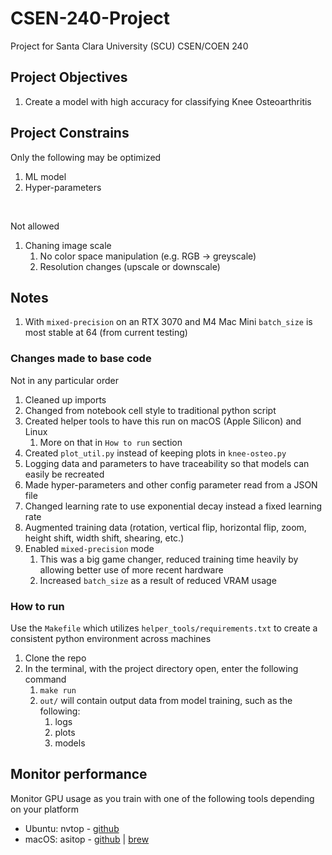 # CSEN-240-Project
Project for Santa Clara University (SCU) CSEN/COEN 240

## Project Objectives
1. Create a model with high accuracy for classifying Knee Osteoarthritis

## Project Constrains
Only the following may be optimized
1. ML model
2. Hyper-parameters
   
<br>

Not allowed
1. Chaning image scale
   1. No color space manipulation (e.g. RGB -> greyscale)
   2. Resolution changes (upscale or downscale)

## Notes
1. With `mixed-precision` on an RTX 3070 and M4 Mac Mini `batch_size` is most stable at 64 (from current testing)

### Changes made to base code
Not in any particular order
1. Cleaned up imports
2. Changed from notebook cell style to traditional python script
3. Created helper tools to have this run on macOS (Apple Silicon) and Linux
   1. More on that in `How to run` section
4. Created `plot_util.py` instead of keeping plots in `knee-osteo.py`
5. Logging data and parameters to have traceability so that models can easily be recreated
6. Made hyper-parameters and other config parameter read from a JSON file
7. Changed learning rate to use exponential decay instead a fixed learning rate
8. Augmented training data (rotation, vertical flip, horizontal flip, zoom, height shift, width shift, shearing, etc.)
9. Enabled `mixed-precision` mode
   1.  This was a big game changer, reduced training time heavily by allowing better use of more recent hardware
   2.  Increased `batch_size` as a result of reduced VRAM usage


### How to run
Use the `Makefile` which utilizes `helper_tools/requirements.txt` to create a consistent python environment across machines
1. Clone the repo
2. In the terminal, with the project directory open, enter the following command
   1. `make run`
   2. `out/` will contain output data from model training, such as the following:
      1. logs
      2. plots
      3. models

## Monitor performance
Monitor GPU usage as you train with one of the following tools depending on your platform
- Ubuntu: nvtop - [github](https://github.com/Syllo/nvtop?tab=readme-ov-file#nvtop)
- macOS: asitop - [github](https://github.com/tlkh/asitop) | [brew](https://formulae.brew.sh/formula/asitop)